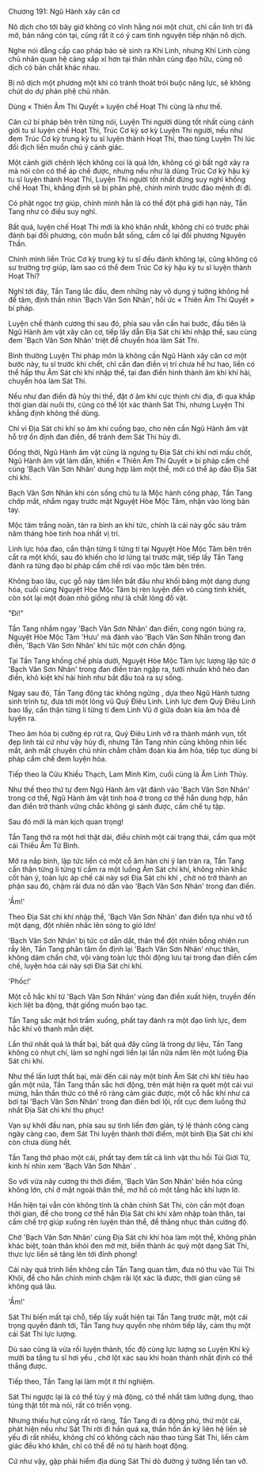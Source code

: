 




Chương 191: Ngũ Hành xây căn cơ


Nô dịch cho tới bây giờ không có vĩnh hằng nói một chút, chỉ cần linh trí đã mở, bản năng còn tại, cũng rất ít có ý cam tình nguyện tiếp nhận nô dịch.

Nghe nói đẳng cấp cao pháp bảo sẽ sinh ra Khí Linh, nhưng Khí Linh cùng chủ nhân quan hệ càng xấp xỉ hơn tại thân nhân cùng đạo hữu, cùng nô dịch có bản chất khác nhau.

Bị nô dịch một phương một khi có tránh thoát trói buộc năng lực, sẽ không chút do dự phản phệ chủ nhân.

Dùng « Thiên Âm Thi Quyết » luyện chế Hoạt Thi cũng là như thế.

Căn cứ bí pháp bên trên từng nói, Luyện Thi người dùng tốt nhất cùng cảnh giới tu sĩ luyện chế Hoạt Thi, Trúc Cơ kỳ sơ kỳ Luyện Thi người, nếu như đem Trúc Cơ kỳ trung kỳ tu sĩ luyện thành Hoạt Thi, thao túng Luyện Thi lúc đối địch liền muốn chú ý cảnh giác.

Một cảnh giới chênh lệch không coi là quá lớn, không có gì bất ngờ xảy ra mà nói còn có thể áp chế được, nhưng nếu như là dùng Trúc Cơ kỳ hậu kỳ tu sĩ luyện thành Hoạt Thi, Luyện Thi người tốt nhất đừng suy nghĩ khống chế Hoạt Thi, khẳng định sẽ bị phản phệ, chính mình trước đào mệnh đi đi.

Có phật ngọc trợ giúp, chính mình hẳn là có thể đột phá giới hạn này, Tần Tang như có điều suy nghĩ.

Bất quá, luyện chế Hoạt Thi mới là khó khăn nhất, không chỉ có trước phải đánh bại đối phương, còn muốn bắt sống, cầm cố lại đối phương Nguyên Thần.

Chính mình liền Trúc Cơ kỳ trung kỳ tu sĩ đều đánh không lại, cũng không có sư trưởng trợ giúp, làm sao có thể đem Trúc Cơ kỳ hậu kỳ tu sĩ luyện thành Hoạt Thi?

Nghĩ tới đây, Tần Tang lắc đầu, đem những này vô dụng ý tưởng không hề để tâm, định thần nhìn 'Bạch Vân Sơn Nhân', hồi ức « Thiên Âm Thi Quyết » bí pháp.

Luyện chế thành cương thi sau đó, phía sau vẫn cần hai bước, đầu tiên là Ngũ Hành âm vật xây căn cơ, tiếp lấy dẫn Địa Sát chi khí nhập thể, sau cùng đem 'Bạch Vân Sơn Nhân' triệt để chuyển hóa làm Sát Thi.

Bình thường Luyện Thi pháp môn là không cần Ngũ Hành xây căn cơ một bước này, tu sĩ trước khi chết, chỉ cần đan điền vị trí chưa hề hư hao, liền có thể hấp thu Âm Sát chi khí nhập thể, tại đan điền hình thành âm khí khí hải, chuyển hóa làm Sát Thi.

Nếu như đan điền đã hủy thi thể, đặt ở âm khí cực thịnh chi địa, đi qua khắp thời gian dài nuôi thi, cũng có thể lột xác thành Sát Thi, nhưng Luyện Thi khẳng định không thể dùng.

Chỉ vì Địa Sát chi khí so âm khí cuồng bạo, cho nên cần Ngũ Hành âm vật hỗ trợ ổn định đan điền, để tránh đem Sát Thi hủy đi.

Đồng thời, Ngũ Hành âm vật cũng là ngưng tụ Địa Sát chi khí nơi mấu chốt, Ngũ Hành âm vật làm dẫn, khiến « Thiên Âm Thi Quyết » bí pháp cấm chế cùng 'Bạch Vân Sơn Nhân' dung hợp làm một thể, mới có thể áp đảo Địa Sát chi khí.

Bạch Vân Sơn Nhân khi còn sống chủ tu là Mộc hành công pháp, Tần Tang chớp mắt, nhắm ngay trước mặt Nguyệt Hòe Mộc Tâm, nhận vào lòng bàn tay.

Mộc tâm trắng noãn, tản ra bình an khí tức, chính là cái này gốc sáu trăm năm tháng hòe tinh hoa nhất vị trí.

Linh lực hóa đao, cẩn thận từng li từng tí tại Nguyệt Hòe Mộc Tâm bên trên cắt ra một khối, sau đó khiến cho lơ lửng tại trước mặt, tiếp lấy Tần Tang đánh ra từng đạo bí pháp cấm chế rơi vào mộc tâm bên trên.

Không bao lâu, cục gỗ này tâm liền bắt đầu như khối băng một dạng dung hóa, cuối cùng Nguyệt Hòe Mộc Tâm bị rèn luyện đến vô cùng tinh khiết, còn sót lại một đoàn nhỏ giống như là chất lỏng đồ vật.

"Đi!"

Tần Tang nhắm ngay 'Bạch Vân Sơn Nhân' đan điền, cong ngón búng ra, Nguyệt Hòe Mộc Tâm 'Hưu' mà đánh vào 'Bạch Vân Sơn Nhân trong đan điền, 'Bạch Vân Sơn Nhân' khí tức một cơn chấn động.

Tại Tần Tang khống chế phía dưới, Nguyệt Hòe Mộc Tâm lực lượng lập tức ở 'Bạch Vân Sơn Nhân' trong đan điền tràn ngập ra, tưới nhuần khô héo đan điền, khô kiệt khí hải hình như bắt đầu toả ra sự sống.

Ngay sau đó, Tần Tang động tác không ngừng , dựa theo Ngũ Hành tương sinh trình tự, đưa tới một lông vũ Quỷ Điêu Linh. Linh lực đem Quỷ Điêu Linh bao lấy, cẩn thận từng li từng tí đem Linh Vũ ở giữa đoàn kia âm hỏa đề luyện ra.

Theo âm hỏa bị cưỡng ép rút ra, Quỷ Điêu Linh vỡ ra thành mảnh vụn, tốt đẹp linh tài cứ như vậy hủy đi, nhưng Tần Tang nhìn cũng không nhìn liếc mắt, ánh mắt chuyên chú nhìn chằm chằm đoàn kia âm hỏa, tiếp tục dùng bí pháp cấm chế đem luyện hóa.

Tiếp theo là Cửu Khiếu Thạch, Lam Minh Kim, cuối cùng là Âm Linh Thủy.

Như thế theo thứ tự đem Ngũ Hành âm vật đánh vào 'Bạch Vân Sơn Nhân' trong cơ thể, Ngũ Hành âm vật tinh hoa ở trong cơ thể hắn dung hợp, hắn đan điền trở thành vững chắc không gì sánh được, cấm chế tụ tập.

Sau đó mới là màn kịch quan trọng!

Tần Tang thở ra một hơi thật dài, điều chỉnh một cái trạng thái, cầm qua một cái Thiếu Âm Từ Bình.

Mở ra nắp bình, lập tức liền có một cỗ âm hàn chi ý lan tràn ra, Tần Tang cẩn thận từng li từng tí cầm ra một luồng Âm Sát chi khí, không nhìn khắc cốt hàn ý, toàn lực áp chế cái này sợi Địa Sát chi khí , chờ nó trở thành an phận sau đó, chậm rãi đưa nó dẫn vào 'Bạch Vân Sơn Nhân' trong đan điền.

'Ầm!'

Theo Địa Sát chi khí nhập thể, 'Bạch Vân Sơn Nhân' đan điền tựa như vỡ tổ một dạng, đột nhiên nhấc lên sóng to gió lớn!

'Bạch Vân Sơn Nhân' bị tức cơ dẫn dắt, thân thể đột nhiên bỗng nhiên run rẩy lên, Tần Tang phân tâm ổn định lại 'Bạch Vân Sơn Nhân' nhục thân, không dám chần chờ, vội vàng toàn lực thôi động lưu tại trong đan điền cấm chế, luyện hóa cái này sợi Địa Sát chi khí.

'Phốc!'

Một cỗ hắc khí từ 'Bạch Vân Sơn Nhân' vùng đan điền xuất hiện, truyền đến kịch liệt ba động, thật giống muốn bạo tạc.

Tần Tang sắc mặt hơi trầm xuống, phất tay đánh ra một đạo linh lực, đem hắc khí vô thanh mẫn diệt.

Lần thứ nhất quả là thất bại, bất quá đây cũng là trong dự liệu, Tần Tang không có nhụt chí, làm sơ nghỉ ngơi liền lại lần nữa nắm lên một luồng Địa Sát chi khí.

Như thế lần lượt thất bại, mãi đến cái này một bình Âm Sát chi khí tiêu hao gần một nửa, Tần Tang thần sắc hơi động, trên mặt hiện ra quét một cái vui mừng, hắn thần thức có thể rõ ràng cảm giác được, một cỗ hắc khí như cá bơi tại 'Bạch Vân Sơn Nhân' trong đan điền bơi lội, rốt cục đem luồng thứ nhất Địa Sát chi khí thu phục!

Vạn sự khởi đầu nan, phía sau sự tình liền đơn giản, tỷ lệ thành công càng ngày càng cao, đem Sát Thi luyện thành thời điểm, một bình Địa Sát chi khí còn chưa dùng hết.

Tần Tang thở phào một cái, phất tay đem tất cả linh vật thu hồi Túi Giới Tử, kinh hỉ nhìn xem 'Bạch Vân Sơn Nhân' .

So với vừa nãy cương thi thời điểm, 'Bạch Vân Sơn Nhân' biến hóa cũng không lớn, chỉ ở mặt ngoài thân thể, mơ hồ có một tầng hắc khí lượn lờ.

Hắn hiện tại vẫn còn không tính là chân chính Sát Thi, còn cần một đoạn thời gian, để cho trong cơ thể hắn Địa Sát chi khí xâm nhập toàn thân, tại cấm chế trợ giúp xuống rèn luyện thân thể, đề thăng nhục thân cường độ.

Chờ 'Bạch Vân Sơn Nhân' cùng Địa Sát chi khí hòa làm một thể, không phân khác biệt, toàn thân khói đen mờ mịt, biến thành ác quỷ một dạng Sát Thi, thực lực liền sẽ tăng lên tới đỉnh phong!

Cái này quá trình liền không cần Tần Tang quan tâm, đưa nó thu vào Túi Thi Khôi, để cho hắn chính mình chậm rãi lột xác là được, thời gian cũng sẽ không quá lâu.

'Ầm!'

Sát Thi biến mất tại chỗ, tiếp lấy xuất hiện tại Tần Tang trước mặt, một cái trọng quyền đánh tới, Tần Tang huy quyền nhẹ nhõm tiếp lấy, cảm thụ một cái Sát Thi lực lượng.

Dù sao cũng là vừa rồi luyện thành, tốc độ cùng lực lượng so Luyện Khí kỳ mười ba tầng tu sĩ hơi yếu , chờ lột xác sau khi hoàn thành nhất định có thể thắng được.

Tiếp theo, Tần Tang lại làm một ít thí nghiệm.

Sát Thi ngược lại là có thể tùy ý mà động, có thể nhất tâm lưỡng dụng, thao túng thật tốt mà nói, rất có triển vọng.

Nhưng thiếu hụt cũng rất rõ ràng, Tần Tang đi ra động phủ, thử một cái, phát hiện nếu như Sát Thi rời đi hắn quá xa, thần hồn ấn ký liên hệ liền sẽ yếu đi rất nhiều, không chỉ có không cách nào thao túng Sát Thi, liền cảm giác đều khó khăn, chỉ có thể để nó tự hành hoạt động.

Cứ như vậy, gặp phải hiểm địa dùng Sát Thi dò đường ý tưởng liền tan vỡ.




